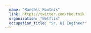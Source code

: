 ```yaml
---
  name: "Randall Koutnik"
  link: https://twitter.com/rkoutnik
  organization: "Netflix"
  occupation_title: "Sr. UI Engineer"
---
```

